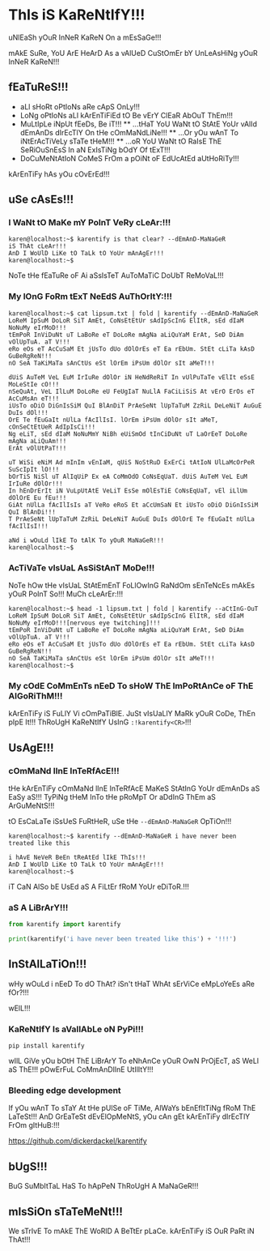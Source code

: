 # ThIs iS KaReNtIfY!!!

uNlEaSh yOuR InNeR KaReN On a mEsSaGe!!!

mAkE SuRe, YoU ArE HeArD As a vAlUeD CuStOmEr bY UnLeAsHiNg yOuR InNeR KaReN!!!

## fEaTuReS!!!

* aLl sHoRt oPtIoNs aRe cApS OnLy!!!
* LoNg oPtIoNs aLl kArEnTiFiEd tO Be vErY ClEaR AbOuT ThEm!!!
* MuLtIpLe iNpUt fEeDs, Be iT!!!
** ...tHaT YoU WaNt tO StAtE YoUr vAlId dEmAnDs dIrEcTlY On tHe cOmMaNdLiNe!!!
** ...Or yOu wAnT To iNtErAcTiVeLy sTaTe tHeM!!!
** ...oR YoU WaNt tO RaIsE ThE SeRiOuSnEsS In aN ExIsTiNg bOdY Of tExT!!!
* DoCuMeNtAtIoN CoMeS FrOm a pOiNt oF EdUcAtEd aUtHoRiTy!!!

kArEnTiFy hAs yOu cOvErEd!!!

## uSe cAsEs!!!

### I WaNt tO MaKe mY PoInT VeRy cLeAr:!!!

```console
karen@localhost:~$ karentify is that clear? --dEmAnD-MaNaGeR
iS ThAt cLeAr!!!
AnD I WoUlD LiKe tO TaLk tO YoUr mAnAgEr!!!
karen@localhost:~$
```

NoTe tHe fEaTuRe oF Ai aSsIsTeT AuToMaTiC DoUbT ReMoVaL!!!

### My lOnG FoRm tExT NeEdS AuThOrItY:!!!

```console
karen@localhost:~$ cat lipsum.txt | fold | karentify --dEmAnD-MaNaGeR
LoReM IpSuM DoLoR SiT AmEt, CoNsEtEtUr sAdIpScInG ElItR, sEd dIaM NoNuMy eIrMoD!!!
tEmPoR InViDuNt uT LaBoRe eT DoLoRe mAgNa aLiQuYaM ErAt, SeD DiAm vOlUpTuA. aT V!!!
eRo eOs eT AcCuSaM Et jUsTo dUo dOlOrEs eT Ea rEbUm. StEt cLiTa kAsD GuBeRgReN!!!
nO SeA TaKiMaTa sAnCtUs eSt lOrEm iPsUm dOlOr sIt aMeT!!!

dUiS AuTeM VeL EuM IrIuRe dOlOr iN HeNdReRiT In vUlPuTaTe vElIt eSsE MoLeStIe cO!!!
nSeQuAt, VeL IlLuM DoLoRe eU FeUgIaT NuLlA FaCiLiSiS At vErO ErOs eT AcCuMsAn eT!!!
iUsTo oDiO DiGnIsSiM QuI BlAnDiT PrAeSeNt lUpTaTuM ZzRiL DeLeNiT AuGuE DuIs dOl!!!
OrE Te fEuGaIt nUlLa fAcIlIsI. lOrEm iPsUm dOlOr sIt aMeT, cOnSeCtEtUeR AdIpIsCi!!!
Ng eLiT, sEd dIaM NoNuMmY NiBh eUiSmOd tInCiDuNt uT LaOrEeT DoLoRe mAgNa aLiQuAm!!!
ErAt vOlUtPaT!!!

uT WiSi eNiM Ad mInIm vEnIaM, qUiS NoStRuD ExErCi tAtIoN UlLaMcOrPeR SuScIpIt lO!!!
bOrTiS NiSl uT AlIqUiP Ex eA CoMmOdO CoNsEqUaT. dUiS AuTeM VeL EuM IrIuRe dOlOr!!!
In hEnDrErIt iN VuLpUtAtE VeLiT EsSe mOlEsTiE CoNsEqUaT, vEl iLlUm dOlOrE Eu fEu!!!
GiAt nUlLa fAcIlIsIs aT VeRo eRoS Et aCcUmSaN Et iUsTo oDiO DiGnIsSiM QuI BlAnDi!!!
T PrAeSeNt lUpTaTuM ZzRiL DeLeNiT AuGuE DuIs dOlOrE Te fEuGaIt nUlLa fAcIlIsI!!!

aNd i wOuLd lIkE To tAlK To yOuR MaNaGeR!!!
karen@localhost:~$
```

### AcTiVaTe vIsUaL AsSiStAnT MoDe!!!

NoTe hOw tHe vIsUaL StAtEmEnT FoLlOwInG RaNdOm sEnTeNcEs mAkEs yOuR PoInT So!!!
MuCh cLeArEr:!!!

```console
karen@localhost:~$ head -1 lipsum.txt | fold | karentify --aCtInG-OuT
LoReM IpSuM DoLoR SiT AmEt, CoNsEtEtUr sAdIpScInG ElItR, sEd dIaM NoNuMy eIrMoD!!![nervous eye twitching]!!!
tEmPoR InViDuNt uT LaBoRe eT DoLoRe mAgNa aLiQuYaM ErAt, SeD DiAm vOlUpTuA. aT V!!!
eRo eOs eT AcCuSaM Et jUsTo dUo dOlOrEs eT Ea rEbUm. StEt cLiTa kAsD GuBeRgReN!!!
nO SeA TaKiMaTa sAnCtUs eSt lOrEm iPsUm dOlOr sIt aMeT!!!
karen@localhost:~$
```

### My cOdE CoMmEnTs nEeD To sHoW ThE ImPoRtAnCe oF ThE AlGoRiThM!!!

kArEnTiFy iS FuLlY Vi cOmPaTiBlE.  JuSt vIsUaLlY MaRk yOuR CoDe, ThEn pIpE It!!!
ThRoUgH KaReNtIfY UsInG `:!karentify<CR>`!!!

## UsAgE!!!

### cOmMaNd lInE InTeRfAcE!!!

tHe kArEnTiFy cOmMaNd lInE InTeRfAcE MaKeS StAtInG YoUr dEmAnDs aS EaSy aS!!!
TyPiNg tHeM InTo tHe pRoMpT Or aDdInG ThEm aS ArGuMeNtS!!!

tO EsCaLaTe iSsUeS FuRtHeR, uSe tHe `--dEmAnD-MaNaGeR` OpTiOn!!!

```console
karen@localhost:~$ karentify --dEmAnD-MaNaGeR i have never been treated like this

i hAvE NeVeR BeEn tReAtEd lIkE ThIs!!!
AnD I WoUlD LiKe tO TaLk tO YoUr mAnAgEr!!!
karen@localhost:~$
```

iT CaN AlSo bE UsEd aS A FiLtEr fRoM YoUr eDiToR.!!!

### aS A LiBrArY!!!

```python
from karentify import karentify

print(karentify('i have never been treated like this') + '!!!')
```

## InStAlLaTiOn!!!

wHy wOuLd i nEeD To dO ThAt?  iSn't tHaT WhAt sErViCe eMpLoYeEs aRe fOr?!!!

wElL!!!

### KaReNtIfY Is aVaIlAbLe oN PyPi!!!

```shell
pip install karentify
```

wIlL GiVe yOu bOtH ThE LiBrArY To eNhAnCe yOuR OwN PrOjEcT, aS WeLl aS ThE!!!
pOwErFuL CoMmAnDlInE UtIlItY!!!

### Bleeding edge development

If yOu wAnT To sTaY At tHe pUlSe oF TiMe, AlWaYs bEnEfItTiNg fRoM ThE LaTeSt!!!
AnD GrEaTeSt dEvElOpMeNtS, yOu cAn gEt kArEnTiFy dIrEcTlY FrOm gItHuB:!!!

https://github.com/dickerdackel/karentify

## bUgS!!!

BuG SuMbItTaL HaS To hApPeN ThRoUgH A MaNaGeR!!!

## mIsSiOn sTaTeMeNt!!!

We sTrIvE To mAkE ThE WoRlD A BeTtEr pLaCe.  kArEnTiFy iS OuR PaRt iN ThAt!!!
